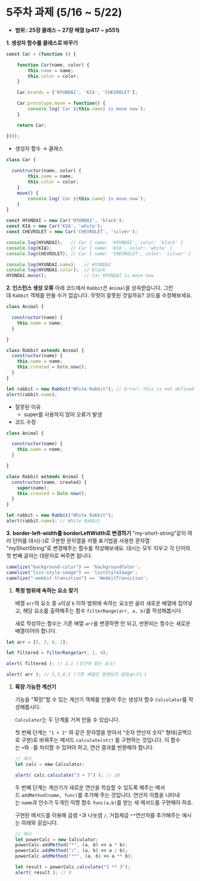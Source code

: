 # 5주차 과제 (5/16 ~ 5/22)

- **범위 : 25장 클래스 ~ 27장 배열 (p417 ~ p551)**

**1. 생성자 함수를 클래스로 바꾸기**

```jsx
const Car = (function () {

	function Car(name, color) {
		this.name = name;
		this.color = color;
	}

	Car.brands = ['HYUNDAI', 'KIA', 'CHEVROLET'];

	Car.prototype.move = function() {
		console.log(`Car ${this.name} is move now`);
	}

	return Car;

}());
```

- 생성자 함수 → 클래스

```jsx
class Car {
  
  constructor(name, color) {
		this.name = name;
		this.color = color;
	}
	move() {
		console.log(`Car ${this.name} is move now`);
	}
}

const HYUNDAI = new Car('HYUNDAI', 'black');
const KIA = new Car('KIA', 'white');
const CHEVROLET = new Car('CHEVROLET', 'silver');

console.log(HYUNDAI);   // Car { name: 'HYUNDAI', color: 'black' }
console.log(KIA);       // Car { name: 'KIA', color: 'white' }
console.log(CHEVROLET); // Car { name: 'CHEVROLET', color: 'silver' }

console.log(HYUNDAI.name);   // HYUNDAI
console.log(HYUNDAI.color);  // black
HYUNDAI.move();              // Car HYUNDAI is move now
```

**2. 인스턴스 생성 오류**
아래 코드에서 `Rabbit`은 `Animal`을 상속받습니다.
그런데 `Rabbit` 객체를 만들 수가 없습니다. 무엇이 잘못된 것일까요? 코드를 수정해보세요.

```jsx
class Animal {

  constructor(name) {
    this.name = name;
  }

}

class Rabbit extends Animal {
  constructor(name) {
    this.name = name;
    this.created = Date.now();
  }
}

let rabbit = new Rabbit("White Rabbit"); // Error: this is not defined
alert(rabbit.name);
```

- 잘못된 이유
    - super를 사용하지 않아 오류가 발생
- 코드 수정

```jsx
class Animal {

  constructor(name) {
    this.name = name;
  }

}

class Rabbit extends Animal {
  constructor(name, created) {
    super(name);
    this.created = Date.now();
  }
}

let rabbit = new Rabbit("White Rabbit"); 
alert(rabbit.name); // White Rabbit
```

**3.** **border-left-width를 borderLeftWidth로 변경하기**
"my-short-string"같이 여러 단어를 대시(-)로 구분한 문자열을 카멜 표기법을 사용한 문자열 "myShortString"로 변경해주는 함수를 작성해보세요.
대시는 모두 지우고 각 단어의 첫 번째 글자는 대문자로 써주면 됩니다.

```jsx
camelize("background-color") == 'backgroundColor';
camelize("list-style-image") == 'listStyleImage';
camelize("-webkit-transition") == 'WebkitTransition';
```

1. **특정 범위에 속하는 요소 찾기**
    
    배열 `arr`의 요소 중 `a`이상 `b` 이하 범위에 속하는 요소만 골라 새로운 배열에 집어넣고, 해당 요소를 출력해주는 함수 `filterRange(arr, a, b)`를 작성해봅시다.
    
    새로 작성하는 함수는 기존 배열 `arr`을 변경하면 안 되고, 반환되는 함수는 새로운 배열이어야 합니다.
    

```jsx
let arr = [5, 3, 8, 1];

let filtered = filterRange(arr, 1, 4);

alert( filtered ); // 3,1 (조건에 맞는 요소)

alert( arr ); // 5,3,8,1 (기존 배열은 변경되지 않았습니다.)
```

1. **확장 가능한 계산기**
    
    기능을 "확장"할 수 있는 계산기 객체를 만들어 주는 생성자 함수 `Calculator`를 작성해봅시다.
    
    `Calculator`는 두 단계를 거쳐 만들 수 있습니다.
    
    첫 번째 단계는 `"1 + 2"` 와 같은 문자열을 받아서 “숫자 연산자 숫자” 형태(공백으로 구분)로 바꿔주는 
    메서드 `calculate(str)` 를 구현하는 것입니다. 이 함수는 `+`와 `-`를 처리할 수 있어야 하고, 연산 결과를 반환해야 합니다.
    
    ```jsx
    // 예시
    let calc = new Calculator;
    
    alert( calc.calculate("3 + 7") ); // 10
    ```
    
    두 번째 단계는 계산기가 새로운 연산을 학습할 수 있도록 해주는 메서드 `addMethod(name, func)`를 추가해 주는 것입니다. 연산자 이름을 나타내는 `name`과 인수가 두개인 익명 함수 `func(a,b)`를 받는 새 메서드를 구현해야 하죠.
    
    구현된 메서드를 이용해 곱셈 `*`과 나눗셈 `/`, 거듭제곱 `**`연산자를 추가해주는 예시는 아래와 같습니다.
    
    ```jsx
    // 예시
    let powerCalc = new Calculator;
    powerCalc.addMethod("*", (a, b) => a * b);
    powerCalc.addMethod("/", (a, b) => a / b);
    powerCalc.addMethod("**", (a, b) => a ** b);
    
    let result = powerCalc.calculate("2 ** 3");
    alert( result ); // 8
    ```